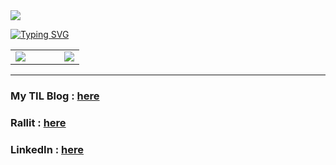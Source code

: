 
<img src="https://capsule-render.vercel.app/api?type=waving&color=auto&height=300&section=header&text=Zero's%20Github&fontSize=90" />

<a href="https://git.io/typing-svg"><img src="https://readme-typing-svg.demolab.com?font=Fira+Code&pause=1000&width=435&lines=Frontend+Developer;Thinking+UI%2FUX+perspective+for+Users" alt="Typing SVG" /></a>

<table>
  <tr>
    <td>
      <a href="https://github.com/anuraghazra/github-readme-stats">
        <img src="https://github-readme-stats.vercel.app/api/top-langs/?username=wlals262&layout=donut" />
      </a>
    </td>
    <td width="30"></td>
    <td valign="middle">
      <a href="https://skillicons.dev">
        <img src="https://skillicons.dev/icons?i=react,js,ts,html,css,nextjs&perline=3" />
      </a>
    </td>
  </tr>
</table>

-- --
### My TIL Blog : <a href="https://velog.io/@jgm262/posts">here</a>
### Rallit : <a href="https://www.rallit.com/hub/resumes/1205371/%EC%A0%95%EC%A7%80%EB%AF%BC">here</a>
### LinkedIn : <a href="https://www.linkedin.com/in/jimin-jung-56509132a/">here</a>
